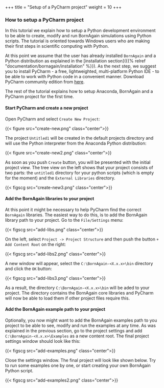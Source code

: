 +++
title = "Setup of a PyCharm project"
weight = 10
+++

### How to setup a PyCharm project

In this tutorial we explain how to setup a Python development environment to be able to create, modify and run BornAgain simulations using Python scripts. The tutorial is oriented towards Windows users who are making their first steps in scientific computing with Python.

At this point we assume that the user has already installed `BornAgain` and a Python distribution as explained in the [installation section]({{% relref "documentation/bornagain/installation" %}}). As the next step, we suggest you to install PyCharm - a free, lightweighted, multi-platform Python IDE - to be able to work with Python code in a convenient manner. Download PyCharm community edition from [here](https://www.jetbrains.com/pycharm/download).

The rest of the tutorial explains how to setup Anaconda, BornAgain and a PyCharm project for the first time.

#### Start PyCharm and create a new project

Open PyCharm and select `Create New Project`:

{{< figure src="create-new.png" class="center">}}

The project `Untitled1` will be created in the default projects directory and will use the Python interpreter from the Anaconda Python distribution:

{{< figure src="create-new2.png" class="center">}}

As soon as you push `Create` button, you will be presented with the initial project view. The tree view on the left shows that your project consists of two parts: the `untitled1` directory for your python scripts (which is empty for the moment) and the `External Libraries` directory.

{{< figscg src="create-new3.png" class="center">}}

#### Add the BornAgain libraries to your project

At this point it might be necessary to help PyCharm find the correct `BornAgain` libraries. The easiest way to do this, is to add the BornAgain library path to your project. Go to the `File/Settings` menu:

{{< figscg src="add-libs.png" class="center">}}

On the left, select `Project -> Project Structure` and then push the button `+ Add Content Root` on the right:

{{< figscg src="add-libs2.png" class="center">}}

A new window will appear, select the `C:\BornAgain-<X.x.x>\bin` directory and click the `OK` button:

{{< figscg src="add-libs3.png" class="center">}}

As a result, the directory `C:\BornAgain-<X.x.x>\bin` will be aded to your project. The directory contains the BornAgain core libraries and PyCharm will now be able to load them if other project files require this.

#### Add the BornAgain example path to your project

Optionally, you now might want to add the BornAgain examples path to you project to be able to see, modify and run the examples at any time. As was explained in the previous section, go to the project settings and add `C:\BornAgain-<X.x.x>\Examples` as a new content root. The final project settings window should look like this:

{{< figscg src="add-examples.png" class="center">}}

Close the settings window. The final project will look like shown below. Try to run some examples one by one, or start creating your own BornAgain Python script.

{{< figscg src="add-examples2.png" class="center">}}
